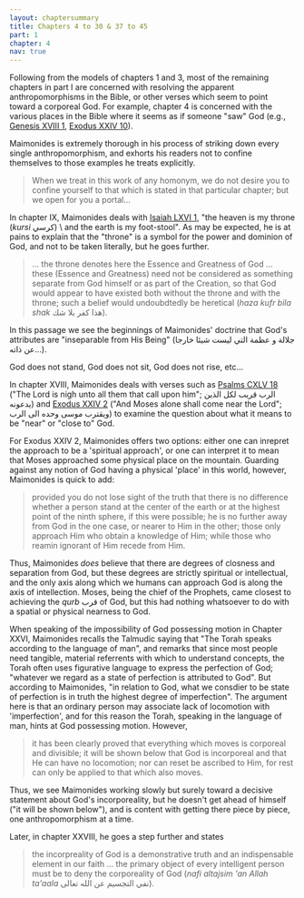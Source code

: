 ```yaml
---
layout: chaptersummary
title: Chapters 4 to 30 & 37 to 45
part: 1
chapter: 4
nav: true
---
```


Following from the models of chapters 1 and 3, most of the remaining chapters in part I are concerned with resolving the apparent anthropomorphisms in the Bible, or other verses which seem to point toward a corporeal God. For example, chapter 4 is concerned with the various places in the Bible where it seems as if someone "saw" God (e.g., [Genesis XVIII 1](https://www.sefaria.org/Gensis.18.1), [Exodus XXIV 10](https://www.sefaria.org/Exodus.24.10)).

Maimonides is extremely thorough in his process of striking down every single anthropomorphism, and exhorts his readers not to confine themselves to those examples he treats explicitly.
> When we treat in this work of any homonym, we do not desire you to confine yourself to that which is stated in that particular chapter; but we open for you a portal...

In chapter IX, Maimonides deals with [Isaiah LXVI 1](https://www.sefaria.org/Isaiah.66.1), "the heaven is my throne (_kursi_ كرسي) \ and the earth is my foot-stool". As may be expected, he is at pains to explain that the "throne" is a symbol for the power and dominion of God, and not to be taken literally, but he goes further. 
>... the throne denotes here the Essence and Greatness of God ... these (Essence and Greatness) need not be considered as something separate from God himself or as part of the Creation, so that God would appear to have existed both without the throne and with the throne; such a belief would undoubdtedly be heretical (_haza kufr bila shak_ هذا كفر بلا شك).

In this passage we see the beginnings of Maimonides' doctrine that God's attributes are "inseparable from His Being" (جلالة و عظمة التي ليست شيئا خارجا عن ذاته...).

God does not stand, God does not sit, God does not rise, etc...

In chapter XVIII, Maimonides deals with verses such as [Psalms CXLV 18](https://www.sefaria.org/Psalms.145.18) ("The Lord is nigh unto all them that call upon him"; الرب قريب لكل الذين يدعونه) and [Exodus XXIV 2](https://www.sefaria.org/Exodus.24.2) ("And Moses alone shall come near the Lord"; ويقترب موسى وحده الى الرب) to examine the question about what it means to be "near" or "close to" God. 

For Exodus XXIV 2, Maimonides offers two options: either one can inrepret the approach to be a 'spiritual approach', or one can interpret it to mean that Moses approached some physical place on the mountain. Guarding against any notion of God having a physical 'place' in this world, however, Maimonides is quick to add:
> provided you do not lose sight of the truth that there is no difference whether a person stand at the center of the earth or at the highest point of the ninth sphere, if this were possible; he is no further away from God in the one case, or nearer to Him in the other; those only approach Him who obtain a knowledge of Him; while those who reamin ignorant of Him recede from Him.

Thus, Maimonides _does_ believe that there are degrees of closness and separation from God, but these degrees are strictly spiritual or intellectual, and the only axis along which we humans can approach God is along the axis of intellection. Moses, being the chief of the Prophets, came closest to achieving the _qurb_ قرب of God, but this had nothing whatsoever to do with a spatial or physical nearness to God.

When speaking of the impossibility of God possessing motion in Chapter XXVI, Maimonides recalls the Talmudic saying that "The Torah speaks according to the language of man", and remarks that since most people need tangible, material referrents with which to understand concepts, the Torah often uses figurative language to express the perfection of God; "whatever we regard as a state of perfection is attributed to God". But according to Maimonides, "in relation to God, what we consdier to be state of perfection is in truth the highest degree of imperfection". The argument here is that an ordinary person may associate lack of locomotion with 'imperfection', and for this reason the Torah, speaking in the language of man, hints at God possessing motion. However,
> it has been clearly proved that everything which moves is corporeal and divisible; it will be shown below that God is incorporeal and that He can have no locomotion; nor can reset be ascribed to Him, for rest can only be applied to that which also moves.

Thus, we see Maimonides working slowly but surely toward a decisive statement about God's incorporeality, but he doesn't get ahead of himself ("it will be shown below"), and is content with getting there piece by piece, one anthropomorphism at a time.

Later, in chapter XXVIII, he goes a step further and states 
>the incorpreality of God is a demonstrative truth and an indispensable element in our faith ... the primary object of every intelligent person must be to deny the corporeality of God (_nafi altajsim 'an Allah ta'aala_ نفي التجسيم عن الله تعالى).




